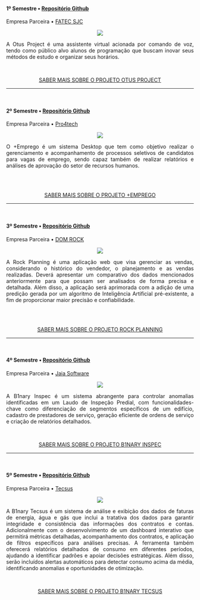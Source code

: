 <div class="semestre1">

<h4> 1º Semestre • <a href="https://github.com/B1naryDevs/API">Repositório Github</a></h4>
<p align="justify"> Empresa Parceira • <a href="https://fatecsjc-prd.azurewebsites.net">FATEC SJC</a></p>

<p align="center"><img src="https://github.com/WallaceHS20/Bertoti/assets/101594950/2858b006-347d-4796-9a4b-c5edb0c4ea19" widht="20%"></img>

<p align="justify"> A Otus Project é uma assistente virtual acionada por comando de voz, tendo como público alvo alunos de programação que buscam inovar seus métodos de estudo e organizar seus horários.</p>

<div align=center>

<br>

[SABER MAIS SOBRE O PROJETO OTUS PROJECT](https://github.com/WallaceHS20/PORTFOLIO_FATEC/tree/main/1OTUS)
  
</div>

----------------

<br>

<div class="semestre3">

<h4> 2º Semestre • <a href="https://github.com/WallaceHS20/PORTFOLIO_FATEC/tree/main/2MAISEMPREGO">Repositório Github</a></h4>
<p align="justify"> Empresa Parceira • <a href="https://www.pro4tech.com.br/">Pro4tech</a></p>

<p align="center"><img src="https://github.com/WallaceHS20/Bertoti/assets/101594950/5dda1466-348d-4d96-9a1d-66a5f5b98854" widht="20%"></img>

<p align="justify"> O +Emprego é um sistema Desktop que tem como objetivo realizar o gerenciamento e acompanhamento de processos seletivos de candidatos para vagas de emprego, sendo capaz também de realizar relatórios e análises de aprovação do setor de recursos humanos.
</p>

<br>

<div align=center>

<br>

[SABER MAIS SOBRE O PROJETO +EMPREGO](https://github.com/WallaceHS20/PORTFOLIO_FATEC/tree/main/2MAISEMPREGO)
  
</div>

----------------

<br>

<div class="semestre3">
  
<h4> 3º Semestre • <a href="https://github.com/B1nary-Devs/DOM-ROCK">Repositório Github</a></h4>
<p align="justify"> Empresa Parceira • <a href="https://www.domrock.net/">DOM ROCK</a></p>

<p align="center"><img src="https://github.com/WallaceHS20/Bertoti---Engenharia-de-Software/assets/101594950/cede74e7-daaa-454b-ba81-e2775b8713a1" widht="20%"></img>

<p align="justify"> A Rock Planning é uma aplicação web que visa gerenciar as vendas, considerando o histórico do vendedor, o planejamento e as vendas realizadas. Deverá apresentar um comparativo dos dados mencionados anteriormente para que possam ser analisados de forma precisa e detalhada. Além disso, a aplicação será aprimorada com a adição de uma predição gerada por um algoritmo de Inteligência Artificial pré-existente, a fim de proporcionar maior precisão e confiabilidade.</p>

<br>

<div align=center>

<br>

[SABER MAIS SOBRE O PROJETO ROCK PLANNING](https://github.com/WallaceHS20/PORTFOLIO_FATEC/tree/main/3ROCKPLAN)
  
</div>

----------------

<br>

<div class="semestre4">

<h4> 4º Semestre • <a href="https://github.com/B1nary-Devs/JAIA-SOFTWARE">Repositório Github</a></h4>
<p align="justify"> Empresa Parceira • <a href="https://jaia.software/blog/">Jaia Software</a></p>

<p align="center"><img src="https://github.com/B1nary-Devs/JAIA-SOFTWARE/assets/102266928/9a081b92-bb7d-4a3f-8b88-f1e68f69848e" widht="20%"></img>

<p align="justify"> A B1nary Inspec é um sistema abrangente para controlar anomalias identificadas em um Laudo de Inspeção Predial, com funcionalidades-chave como diferenciação de segmentos específicos de um edifício, cadastro de prestadores de serviço, geração eficiente de ordens de serviço e criação de relatórios detalhados.</p>

<div align=center>

<br>

[SABER MAIS SOBRE O PROJETO B1NARY INSPEC](https://github.com/WallaceHS20/PORTFOLIO_FATEC/tree/main/4B1INSPEC)
  
</div>

----------------

<br>

<div class="semestre5">

<h4> 5º Semestre • <a href="https://github.com/B1nary-Devs/Tecsus">Repositório Github</a></h4>
<p align="justify"> Empresa Parceira • <a href="https://tecsus.com.br">Tecsus</a></p>

<p align="center"><img src="https://github.com/user-attachments/assets/caf66ca0-9d6c-4d57-a555-887bdf05cdb2" widht="20%"></img>

<p align="justify"> 
A B1nary Tecsus é um sistema de análise e exibição dos dados de faturas de energia, água e gás que inclui a tratativa dos dados para garantir integridade e consistência das informações dos contratos e contas. Adicionalmente com o desenvolvimento de um dashboard interativo que permitirá métricas detalhadas, acompanhamento dos contratos, e aplicação de filtros específicos para análises precisas. A ferramenta também oferecerá relatórios detalhados de consumo em diferentes períodos, ajudando a identificar padrões e apoiar decisões estratégicas. Além disso, serão incluídos alertas automáticos para detectar consumo acima da média, identificando anomalias e oportunidades de otimização.</p>

<div align=center>

<br>

[SABER MAIS SOBRE O PROJETO B1NARY TECSUS](https://github.com/WallaceHS20/PORTFOLIO_FATEC/tree/main/5B1TECSUS)
  
</div>
